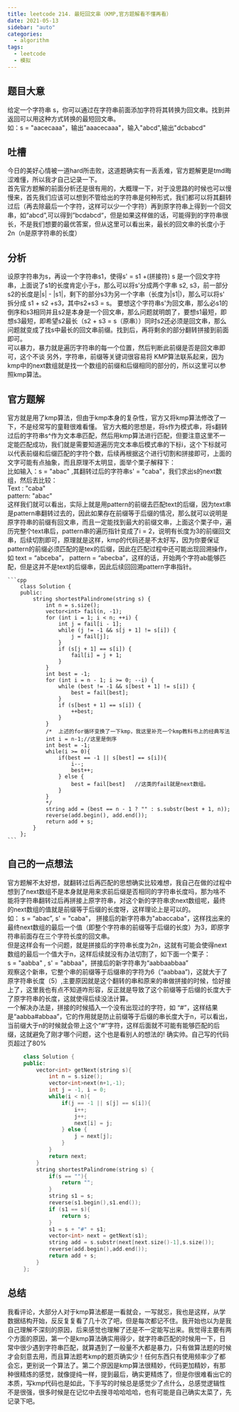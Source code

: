 ```yaml
---
title: leetcode 214. 最短回文串（KMP,官方题解看不懂再看）
date: 2021-05-13
sidebar: "auto"
categories:
  - algorithm
tags:
  - leetcode
  - 模拟
---
```

## 题目大意
给定一个字符串 s，你可以通过在字符串前面添加字符将其转换为回文串。找到并返回可以用这种方式转换的最短回文串。  
如：s = "aacecaaa"，输出"aaacecaaa"，输入"abcd",输出"dcbabcd"

## 吐槽
今日的美好心情被一道hard所击败，这道题确实有一丢丢难，官方题解更是tmd晦涩难懂，所以我才自己记录一下。  
首先官方题解的前面分析还是很有用的，大概理一下，对于没思路的时候也可以慢慢来，首先我们应该可以想到不管给出的字符串是何种形式，我们都可以将其翻转过后（再去除最后一个字符，这样可以少一个字符）再到原字符串上得到一个回文串，如“abcd”,可以得到”bcdabcd“，但是如果这样做的话，可能得到的字符串很长，不是我们想要的最优答案，但从这里可以看出来，最长的回文串的长度小于2n（n是原字符串的长度）
## 分析
   设原字符串为s，再设一个字符串s1，使得s' = s1 +(拼接符) s 是一个回文字符串，上面说了s1的长度肯定小于s，那么可以将s'分成两个字串 s2, s3，前一部分s2的长度是|s| - |s1|，剩下的部分s3为另一个字串（长度为|s1|)，那么可以将s' 拆分成 s1 + s2 +s3，其中s2+s3 = s。 要想这个字符串s'为回文串，那么必s1的倒序和s3相同并且s2是本身是一个回文串，那么问题就明朗了，要想s1最短，即想s3最短，即希望s2最长（s2 + s3 = s（原串））同时s2还必须是回文串，那么问题就变成了找s中最长的回文串前缀。找到后，再将剩余的部分翻转拼接到前面即可。  
   可以暴力，暴力就是遍历字符串的每一个位置，然后判断此前缀是否是回文串即可，这个不谈
   另外，字符串，前缀等关键词很容易将 KMP算法联系起来，因为kmp中的next数组就是找一个数组的前缀和后缀相同的部分的，所以这里可以参照kmp算法。
## 官方题解
官方就是用了kmp算法，但由于kmp本身的复杂性，官方又将kmp算法修改了一下，不是经常写的童鞋很难看懂。 官方大概的思想是，将s作为模式串，将s翻转过后的字符串s^作为文本串匹配，然后用kmp算法进行匹配，但要注意这里不一定能匹配成功，我们就是需要知道遍历完文本串后模式串的下标i，这个下标就可以代表前缀和后缀匹配的字符个数，后续再根据这个进行切割和拼接即可，上面的文字可能有点抽象，而且原理不太明显，面举个栗子解释下：    
比如输入：s = "abac" ,其翻转过后的字符串s' = "caba"，我们求出s的next数组，然后去比较：  
Text :   "caba"  
pattern: "abac"  
这样我们就可以看出，实际上就是用pattern的前缀去匹配text的后缀，因为text串是pattern串翻转过去的，因此如果存在前缀等于后缀的情况，那么就可以说明是原字符串的前缀有回文串，而且一定能找到最大的前缀文串，上面这个栗子中，遍历完整个text串后，pattern串的遍历指针变成了i = 2，说明有长度为3的前缀回文串，后续切割即可，原理就是这样，kmp的代码还是不太好写，因为你要保证pattern的前缀必须匹配的是tex的后缀，因此在匹配过程中还可能出现回溯操作，如 text = “abceba”， pattern = “abecba”，这样的话，开始两个字符ab能够匹配，但是这并不是text的后缀串，因此后续回回溯pattern字串指针。     

    ```cpp
        class Solution {
        public:
            string shortestPalindrome(string s) {
                int n = s.size();
                vector<int> fail(n, -1);
                for (int i = 1; i < n; ++i) {
                    int j = fail[i - 1];
                    while (j != -1 && s[j + 1] != s[i]) {
                        j = fail[j];
                    }
                    if (s[j + 1] == s[i]) {
                        fail[i] = j + 1;
                    }
                }
                int best = -1;
                for (int i = n - 1; i >= 0; --i) {
                    while (best != -1 && s[best + 1] != s[i]) {
                        best = fail[best];
                    }
                    if (s[best + 1] == s[i]) {
                        ++best;
                    }
                }
                /*  上述的for循环变换了一下kmp，我这里补充一个kmp教科书上的经典写法
                int i = n-1;//这里是倒序
                int best = -1;
                while(i >= 0){
                    if(best == -1 || s[best] == s[i]){
                        i--;
                        best++;
                    } else {
                        best = fail[best]   //这类的fail就是next数组。 
                    }
                } 
                */
                string add = (best == n - 1 ? "" : s.substr(best + 1, n));
                reverse(add.begin(), add.end());
                return add + s;
            }
        };
    ```
## 自己的一点想法
   官方题解不太好想，就翻转过后再匹配的思想确实比较难想，我自己在做的过程中想到了next数组不是本身就是用来求前后缀是否相同的字符串长度吗，那为啥不能将字符串翻转过后再拼接上原字符串，对这个新的字符串求next数组呢，最终的next数组的值就是前缀等于后缀的长度呀，这样理论上是可以的。  
   如： s = “abac”, s' = "caba"， 拼接后的新字符串为"abaccaba"，这样找出来的最终next数组的最后一个值（即整个字符串的前缀等于后缀的长度）为3，即原字符串前面存在三个字符长度的回文串。  
   但是这样会有一个问题，就是拼接后的字符串长度为2n，这就有可能会使得next数组的最后一个值大于n，这样后续就没有办法切割了，如下面一个栗子：  
   s = "aabba" , s' = "abbaa"，拼接后的新字符串为“aabbaabbaa”  
   观察这个新串，它整个串的前缀等于后缀串的字符为6（“aabbaa”)，这就大于了原字符串长度（5）,主要原因就是这个翻转的串和原来的串做拼接的时候，恰好接上了，这里我也有点不知道咋形容，反正就是导致了这个前缀等于后缀的长度大于了原字符串的长度，这就使得后续没法计算。  
   一个解决办法是，拼接的时候插入一个没有出现过的字符，如 “#”，这样结果是“aabba#abbaa”，它的作用就是防止前缀等于后缀的串长度大于n，可以看出，当前缀大于n的时候就会带上这个“#”字符，这样后面就不可能有能够匹配的后缀，这就避免了刚才哪个问题，这个也是看别人的想法的! 确实帅。自己写的代码页超过了80%   

   ```cpp
        class Solution {
        public:
            vector<int> getNext(string s){
                int n = s.size();
                vector<int>next(n+1,-1);
                int j = -1, i = 0;
                while(i < n){
                    if(j == -1 || s[j] == s[i]){
                        i++;
                        j++;
                        next[i] = j;
                    } else {
                        j = next[j];
                    }
                }
                return next;
            }
            string shortestPalindrome(string s) {
                if(s == ""){
                    return "";
                }
                string s1 = s;
                reverse(s1.begin(),s1.end());
                if (s1 == s){
                    return s;
                }
                s1 = s + "#" + s1;
                vector<int> next = getNext(s1);
                string add = s.substr(next[next.size()-1],s.size());
                reverse(add.begin(),add.end());
                return add + s;
            }
        };
   ```
## 总结
   我看评论，大部分人对于kmp算法都是一看就会，一写就忘，我也是这样，从学数据结构开始，反反复复看了几十次了吧，但是每次都记不住。我开始也以为是我自己理解不深刻的原因，后来感觉也理解了还是不一定能写出来。我觉得主要有两个方面的原因，第一个是kmp算法确实用得少，就字符串匹配的时候用一下，日常中很少遇到字符串匹配，就算遇到了一般量不大都是暴力，只有做算法题的时候才会刻意去用，而且算法题考kmp的题页确实少！任何东西只有使用频率少了都会忘，更别说一个算法了。第二个原因是kmp算法很精妙，代码更加精妙，有那种很精炼的感觉，就像提纯一样，提到最后，确实更精炼了，但是你很难看出它的本质，写kmp代码也是如此，下手写的时候总是感觉少了点什么，总感觉逻辑性不是很强，很多时候是在记忆中去搜寻哈哈哈哈，也有可能是自己确实太菜了，先记录下吧。
    
    
    
    
    
    
    


